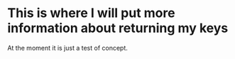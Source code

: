 # This is where I will put more information about returning my keys

At the moment it is just a test of concept.

